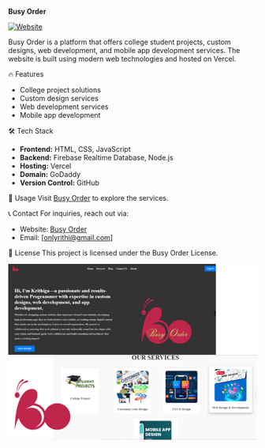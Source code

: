 **Busy Order**

[![Website](https://img.shields.io/badge/Website-BusyOrder-blue)](https://www.busy-order.com)

Busy Order is a platform that offers college student projects, custom designs, web development, and mobile app development services. 
The website is built using modern web technologies and hosted on Vercel.

🔥 Features
- College project solutions
- Custom design services
- Web development services
- Mobile app development

🛠 Tech Stack
- **Frontend:** HTML, CSS, JavaScript
- **Backend:** Firebase Realtime Database, Node.js
- **Hosting:** Vercel
- **Domain:** GoDaddy
- **Version Control:** GitHub


📌 Usage
Visit [Busy Order](https://www.busy-order.com) to explore the services.

📞 Contact
For inquiries, reach out via:
- Website: [Busy Order](https://www.busy-order.com)
- Email: [onlyrithi@gmail.com]

📜 License
This project is licensed under the Busy Order License.


![alt image](https://github.com/krihiga/BusyOrder/blob/90b65e800a7f31cd29aeb58d377b7ad9f96ec367/img/busy%20order%20git%20readme.png)
